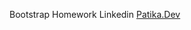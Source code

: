 Bootstrap Homework Linkedin
[Patika.Dev](https://github.com/enesozen32/BootStrapHomeWork3-linkedin-.git)